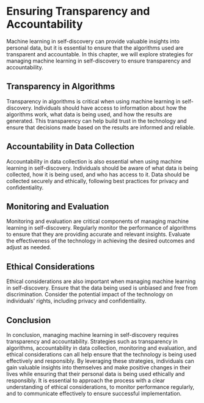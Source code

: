 Ensuring Transparency and Accountability
================================================================================================

Machine learning in self-discovery can provide valuable insights into personal data, but it is essential to ensure that the algorithms used are transparent and accountable. In this chapter, we will explore strategies for managing machine learning in self-discovery to ensure transparency and accountability.

Transparency in Algorithms
--------------------------

Transparency in algorithms is critical when using machine learning in self-discovery. Individuals should have access to information about how the algorithms work, what data is being used, and how the results are generated. This transparency can help build trust in the technology and ensure that decisions made based on the results are informed and reliable.

Accountability in Data Collection
---------------------------------

Accountability in data collection is also essential when using machine learning in self-discovery. Individuals should be aware of what data is being collected, how it is being used, and who has access to it. Data should be collected securely and ethically, following best practices for privacy and confidentiality.

Monitoring and Evaluation
-------------------------

Monitoring and evaluation are critical components of managing machine learning in self-discovery. Regularly monitor the performance of algorithms to ensure that they are providing accurate and relevant insights. Evaluate the effectiveness of the technology in achieving the desired outcomes and adjust as needed.

Ethical Considerations
----------------------

Ethical considerations are also important when managing machine learning in self-discovery. Ensure that the data being used is unbiased and free from discrimination. Consider the potential impact of the technology on individuals' rights, including privacy and confidentiality.

Conclusion
----------

In conclusion, managing machine learning in self-discovery requires transparency and accountability. Strategies such as transparency in algorithms, accountability in data collection, monitoring and evaluation, and ethical considerations can all help ensure that the technology is being used effectively and responsibly. By leveraging these strategies, individuals can gain valuable insights into themselves and make positive changes in their lives while ensuring that their personal data is being used ethically and responsibly. It is essential to approach the process with a clear understanding of ethical considerations, to monitor performance regularly, and to communicate effectively to ensure successful implementation.

